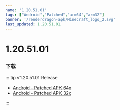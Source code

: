 ```yaml
---
name: '1.20.51.01'
tags: ["Android","Patched","arm64","arm32"]
banner: '/renderdragon-apk/Minecraft_logo_2.svg'
last_updated: 1.20.51.01
---
```


# 1.20.51.01

### 下载

::: tip v1.20.51.01 Release

* [Android - Patched APK 64x](https://www.mediafire.com/file/pplk51uj3cflkv2/1.20.51.01_arm64_v8a_patched.apk/file)
* [Android - Patched APK 32x](https://www.mediafire.com/file/f6qaggi56jn8tk9/1.20.51.01_arm32_v7a_patched.apk/file)

:::

